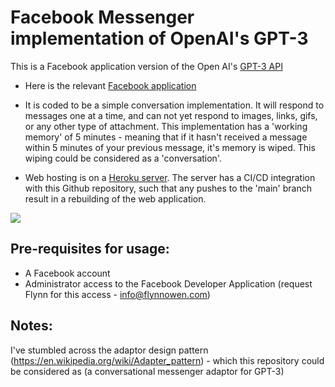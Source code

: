 # Facebook Messenger implementation of OpenAI's GPT-3

This is a Facebook application version of the Open AI's [GPT-3 API](https://openai.com/blog/openai-api/)

* Here is the relevant [Facebook application](https://www.facebook.com/The-All-Knowing-One-103780238591514)

* It is coded to be a simple conversation implementation. It will respond to messages one at a time, and can not yet respond to images, links, gifs, or any other type of attachment. This implementation has a 'working memory' of 5 minutes - meaning that if it hasn't received a message within 5 minutes of your previous message, it's memory is wiped. This wiping could be considered as a 'conversation'. 

* Web hosting is on a [Heroku server](https://www.heroku.com). The server has a CI/CD integration with this Github repository, such that any pushes to the 'main' branch result in a rebuilding of the web application.

![](https://github.com/FlynnOwen/GPT-3-App/blob/main/img/GPT-3.gif)

## Pre-requisites for usage:
* A Facebook account
* Administrator access to the Facebook Developer Application (request Flynn for this access - info@flynnowen.com)

## Notes:
I've stumbled across the adaptor design pattern (https://en.wikipedia.org/wiki/Adapter_pattern) - which this repository could be considered as (a conversational messenger adaptor for GPT-3)

